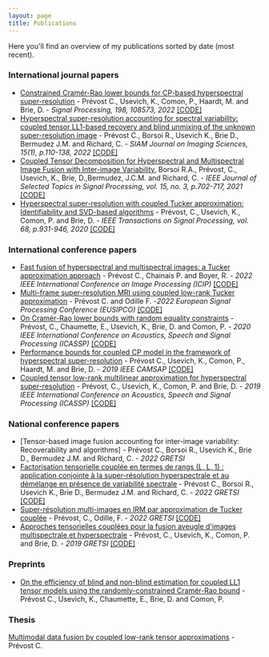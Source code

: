 ```yaml
---
layout: page
title: Publications
---
```


Here you'll find an overview of my publications sorted by date (most recent).

### International journal papers
- [Constrained Cramér-Rao lower bounds for CP-based hyperspectral super-resolution](https://hal.archives-ouvertes.fr/hal-03083709) - Prévost C., Usevich, K., Comon, P., Haardt, M. and Brie, D. - *Signal Processing, 198, 108573, 2022* [[CODE]](https://cprevost4.github.io/CCRB_Software/)
- [Hyperspectral super-resolution accounting for spectral variability: coupled tensor LL1-based recovery and blind unmixing of the unknown super-resolution image](https://hal.archives-ouvertes.fr/hal-03158076) - Prévost C., Borsoi R., Usevich K., Brie D., Bermudez J.M. and Richard, C. - *SIAM Journal on Imaging Sciences, 15(1), p.110-138, 2022* [[CODE]](https://cprevost4.github.io/LL1_HSR_HU/)
- [Coupled Tensor Decomposition for Hyperspectral and Multispectral Image Fusion with
Inter-image Variability](https://hal.archives-ouvertes.fr/hal-03106874/), Borsoi R.A., Prévost, C., Usevich, K., Brie, D.,Bermudez, J.C.M. and Richard, C. - *IEEE Journal of Selected Topics in Signal Processing, vol. 15, no. 3, p.702-717, 2021* [[CODE]](https://github.com/ricardoborsoi/CB_STAR_release)
- [Hyperspectral super-resolution with coupled Tucker approximation: Identifiability and SVD-based algorithms](https://arxiv.org/pdf/1811.11091.pdf) - Prévost, C., Usevich, K., Comon, P. and Brie, D. - *IEEE Transactions on Signal Processing, vol. 68, p.931-946, 2020* [[CODE]](https://cprevost4.github.io/HSR_Software/)

### International conference papers
- [Fast fusion of hyperspectral and multispectral images: a Tucker approximation approach](https://hal.archives-ouvertes.fr/hal-03617759) - Prévost C., Chainais P. and Boyer, R. - *2022 IEEE International Conference on Image Processing (ICIP)* [[CODE]](https://cprevost4.github.io/enhanced_scott/)
- [Multi-frame super-resolution MRI using coupled low-rank Tucker approximation](https://hal.archives-ouvertes.fr/hal-03617754) - Prévost C. and Odille F. -*2022 European Signal Processing Conference (EUSIPCO)* [[CODE]](https://cprevost4.github.io/RICOTTA_Software/)
- [On Cramér-Rao lower bounds with random equality constraints](/pdf/crb_randConst.pdf) - Prévost, C., Chaumette, E., Usevich, K., Brie, D. and Comon, P. - *2020 IEEE International Conference on Acoustics, Speech and Signal Processing (ICASSP)* [[CODE]](https://cprevost4.github.io/RCCRB_Software/)
- [Performance bounds for coupled CP model in the framework of hyperspectral super-resolution](https://hal.archives-ouvertes.fr/hal-02303132) - Prévost C., Usevich, K., Comon, P., Haardt, M. and Brie, D. - *2019 IEEE CAMSAP* [[CODE]](https://cprevost4.github.io/CCRB_Software/)
- [Coupled tensor low-rank multilinear approximation for hyperspectral super-resolution](/pdf/HSR_ICASSP_short.pdf) - Prévost, C., Usevich, K., Comon, P. and Brie, D. - *2019 IEEE International Conference on Acoustics, Speech and Signal Processing (ICASSP)* [[CODE]](https://cprevost4.github.io/HSR_Software/)

### National conference papers
- [Tensor-based image fusion accounting for inter-image variability: Recoverability and algorithms] - Prévost C., Borsoi R., Usevich K., Brie D., Bermudez J.M. and Richard, C. - *2022 GRETSI*
- [ Factorisation tensorielle couplée en termes de rangs (L, L, 1) : application conjointe à la super-résolution hyperspectrale et au démélange en présence de variabilité spectrale](https://hal.archives-ouvertes.fr/hal-03689360) - Prévost C., Borsoi R., Usevich K., Brie D., Bermudez J.M. and Richard, C. - *2022 GRETSI* [[CODE]](https://cprevost4.github.io/LL1_HSR_HU/)
- [Super-résolution multi-images en IRM par approximation de Tucker couplée](https://hal.archives-ouvertes.fr/hal-03689304) - Prévost, C., Odille, F. - *2022 GRETSI* [[CODE]](https://cprevost4.github.io/RICOTTA_Software/)
- [Approches tensorielles couplées pour la fusion aveugle d'images multispectrale et hyperspectrale](https://hal.archives-ouvertes.fr/hal-02282433) - Prévost, C., Usevich, K., Comon, P. and Brie, D. - *2019 GRETSI* [[CODE]](https://cprevost4.github.io/HSR_Software/)

### Preprints
- [On the efficiency of blind and non-blind estimation for coupled LL1 tensor models using the randomly-constrained Cramér-Rao bound](https://hal.archives-ouvertes.fr/hal-03504402) - Prévost C., Usevich, K., Chaumette, E., Brie, D. and Comon, P.

### Thesis
[Multimodal data fusion by coupled low-rank tensor approximations](https://tel.archives-ouvertes.fr/view/index/docid/3532385) - Prévost C.
